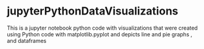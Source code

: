 # jupyterPythonDataVisualizations
This is a jupyter notebook python code with visualizations that were created using Python code with matplotlib.pyplot and depicts line and pie graphs , and dataframes
